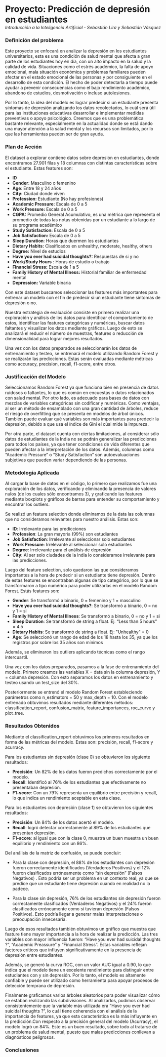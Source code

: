 <h1 style="margin-bottom: 0; font-weight: bold;">Proyecto: Predicción de depresión en estudiantes</h1>
<p style="margin-top: 0;"><em>Introducción a la Inteligencia Artificial - Sebastián Lira y Sebastián Vásquez</em></p>

### Definición del problema
Este proyecto se enfocará en analizar la depresión en los estudiantes universitarios, esta es una condición de salud mental que afecta a gran parte de los estudiantes hoy en día, con un alto impacto en la salud y la calidad de vida. Situaciones como el estrés académico, la falta de apoyo emocional, mala situación económica y problemas familiares pueden afectar en el estado emocional de las personas y por consiguiente en el desarrollo de esta condición. El hecho de poder detectarla a tiempo puede ayudar a prevenir consecuencias como el bajo rendimiento académico, abandono de estudios, desmotivación o incluso autolesiones.

Por lo tanto, la idea del modelo es lograr predecir si un estudiante presenta síntomas de depresión analizando los datos recolectados, lo cuál será útil para las instituciones educativas desarrollar e implementar medidas preventivas o apoyo psicológico. Creemos que es una problemática bastante relevante, especialmente en la actualidad donde se está dando una mayor atención a la salud mental y los recursos son limitados, por lo que las herramientas pueden ser de gran ayuda.

### Plan de Acción

El dataset a explorar contiene datos sobre depresión en estudiantes, donde encontramos 27.901 filas y 18 columnas con distintas características sobre el estudiante. Estas features son: 
- **ID**
- **Gender:** Masculino o femenino
- **Age**: Entre 18 y 24 años
- **City:** Ciudad donde viven
- **Profession:** Estudiante (No hay profesiones)
- **Academic Pressure:** Escala de 0 a 5
- **Work Pressure:** Escala de 0 a 5
- **CGPA:** Promedio General Acumulativo, es una métrica que representa el promedio de todas las notas obtenidas por un estudiante a lo largo de su programa académico
- **Study Satisfaction:** Escala de 0 a 5
- **Job Satisfaction:** Escala de 0 a 5
- **Sleep Duration**: Horas que duermen los estudiantes
- **Dietary Habits:** Clasificados en unhealthy, moderate, healthy, others
- **Degree:** Nivel de estudios
- **Have you ever had suicidal thoughts?:** Respuestas de si y no
- **Work/Study Hours** : Horas de estudio o trabajo
- **Financial Stress:** Escala de 1 a 5
- **Family History of Mental Illness:** Historial familiar de enfermedad mental
- **Depression:** Variable binaria

Con este dataset buscamos seleccionar las features más importantes para entrenar un modelo con el fin de predecir si un estudiante tiene síntomas de depresión o no. 

Nuestra estrategia de evaluación consiste en primero realizar una exploración y análisis de los datos para identificar el comportamiento de estos, identificar las features categóricas y numéricas, buscar datos faltantes y visualizar los datos mediante gráficos. Luego de esto se analizará el reducir el número de muestras, features o reducción de dimensionalidad para lograr mejores resultados. 

Una vez con los datos preparados se seleccionarán los datos de entrenamiento y testeo, se entrenará el modelo utilizando Random Forest y se realizarán las predicciones. Estas serán evaluadas mediante métricas como accuracy, precision, recall, f1-score, entre otros. 

### Justificación del Modelo

Seleccionamos Random Forest ya que funciona bien en presencia de datos ruidosos o faltantes, lo que es común en encuestas o datos relacionados con salud mental. Por otro lado, es adecuado para bases de datos con mezclas de variables categóricas sin codificar y numéricas.
Como ventajas, al ser un método de ensamblado con una gran cantidad de árboles, reduce el riesgo de overfitting que se presenta en modelos de árbol únicos. También puede evaluar qué variables son más importantes para predecir la depresión, debido a que usa el índice de Gini el cúal mide la impureza.

Por otra parte, el dataset cuenta con ciertas limitaciones, al considerar sólo datos de estudiantes de la India no se podrán generalizar las predicciones para todos los países, ya que tener condiciones de vida diferentes que pueden afectar a la interpretación de los datos. Además, columnas como “Academic Pressure” o “Study Satisfaction” son autoevaluaciones subjetivas que pueden variar dependiendo de las personas.

### Metodología Aplicada

Al cargar la base de datos en el código, lo primero que realizamos fue una exploración de los datos, verificando y eliminando la presencia de valores nulos (de los cuales sólo encontramos 3), y graficando las features mediante boxplots y gráficos de barras para entender su comportamiento y encontrar los outliers.

Se realizó un feature selection donde eliminamos de la data las columnas que no consideramos relevantes para nuestro análisis. Estas son:

- **ID**: Irrelevante para las predicciones
- **Profession**: La gran mayoría (99%) son estudiantes
- **Job Satisfaction**: Irrelevante al seleccionar solo estudiantes
- **Work Pressure**: Irrelevante al seleccionar solo estudiantes
- **Degree**: Irrelevante para el análisis de depresión
- **City**: Al ser solo ciudades de la India lo consideramos irrelevante para las predicciones.

Luego del feature selection, solo quedaron las que consideramos importantes a la hora de predecir si un estudiante tiene depresión. Dentro de estas features se encontraban algunas de tipo categórico, por lo que se transformaron a tipo numérico para poder utilizarlas en el modelo Random Forest. Estás features son:

- **Gender**: Se transformó a binario, 0 = femenino y 1 = masculino
- **Have you ever had suicidal thoughts?**: Se transformó a binario, 0 = no y 1 = si
- **Family History of Mental Illness**: Se transformó a binario, 0 = no y 1 = si
- **Sleep Duration**: Se transformó de string a float. Ej: “Less than 5 hours” = 4.5
- **Dietary Habits**: Se transformó de string a float. Ej: "Unhealthy" = 0
- **Age**: Se seleccionó un rango de edad de los 18 hasta los 35, ya que los registros por sobre los 35 años son mínimos

Además, se eliminaron los outliers aplicando técnicas como el rango intercuartil.

Una vez con los datos preparados, pasamos a la fase de entrenamiento del modelo. Primero creamos las variables X = data sin la columna depresión, Y = columna depresión. Con esto separamos los datos en entrenamiento y testeo usando un test_size del 30%.

Posteriormente se entrenó el modelo Random Forest estableciendo parámetros como n_estimators = 50 y max_depth = 10. Con el modelo entrenado obtuvimos resultados mediante diferentes métodos: classification_report, confusion_matrix, feature_importances, roc_curve y plot_tree.

### Resultados Obtenidos

Mediante el classification_report obtuvimos los primeros resultados en forma de las métricas del modelo. Estas son: precisión, recall, f1-score y acurracy.

Para los estudiantes sin depresión (clase 0) se obtuvieron los siguiente resultados:
- **Precisión**: Un 82% de los datos fueron predichos correctamente por el modelo.
- **Recall**: Identificó al 76% de los estudiantes que efectivamente no presentaban depresión.
- **F1-score**: Con un 79% representa un equilibrio entre precisión y recall, lo que indica un rendimiento aceptable en esta clase.

Para los estudiantes con depresión (clase 1) se obtuvieron los siguientes resultados:
- **Precisión**: Un 84% de los datos acertó el modelo.
- **Recall**: logró detectar correctamente al 89% de los estudiantes que presentan depresión.
- **F1-score**: al igual que con la clase 0, muestra un buen  muestra un buen equilibrio y rendimiento con un 86%.

Del análisis de la matriz de confusión, se puede concluir: 

- Para la clase con depresión,  el 88% de los estudiantes con depresión fueron correctamente identificados (Verdaderos Positivos)  y el 12%  fueron clasificados erróneamente como “sin depresión” (Falsos Negativos) . Esto podría ser un problema en un contexto real, ya que se predice que un estudiante tiene depresión cuando en realidad no la padece.

- Para la clase sin depresión, 76% de los estudiantes sin depresión fueron correctamente clasificados (Verdaderos Negativos)   y el 24% fueron clasificados erróneamente como si tuvieran depresión (Falsos Positivos). Esto podría llegar a generar malas interpretaciones o preocupación innecesaria.

Luego de esos resultados también obtuvimos un gráfico que muestra que feature tiene mayor importancia a la hora de realizar la predicción. Las tres variables con mayor influencia fueron:  “Have you ever had suicidal thoughts ?”,  “Academic Preassure” y “Financial Stress”. Estas variables reflejan factores críticos que influyen significativamente en la presencia de depresión entre estudiantes.

Además, se generó la curva ROC, con un valor AUC igual a 0.90, lo que indica que el modelo tiene un excelente rendimiento para distinguir entre estudiantes con y sin depresión. Por lo tanto, el modelo es altamente confiable y puede ser utilizado como herramienta para apoyar procesos de detección temprana de depresión.

Finalmente graficamos varios árboles aleatorios para poder visualizar cómo se estaban realizando las subdivisiones. Al analizarlos, pudimos observar consistentemente que la variable más utilizada era “Have you ever had suicidal thoughts ?”, lo cuál tiene coherencia con el análisis de la importancia de features, ya que esta característica es la más influyente en la predicción.Con respecto a la precisión general del modelo (Acurracy), el modelo logró un 84%. Este es un buen resultado, sobre todo al tratarse de un problema de salud mental, puesto que malas predicciones conllevan a diagnósticos peligrosos.

### Conclusiones
